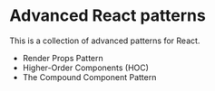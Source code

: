# Advanced React patterns

This is a collection of advanced patterns for React.

- Render Props Pattern
- Higher-Order Components (HOC)
- The Compound Component Pattern
